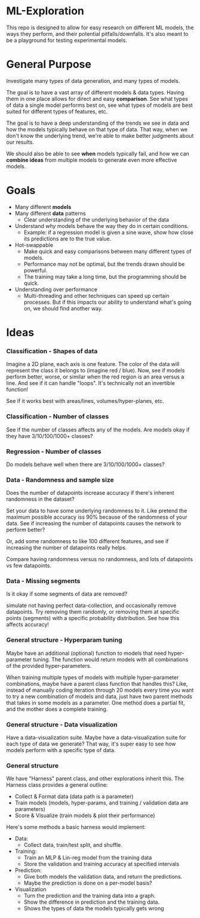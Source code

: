 # ML-Exploration
This repo is designed to allow for easy research on different ML models,
the ways they perform, and their potential pitfalls/downfalls.
It's also meant to be a playground for testing experimental models.

# General Purpose
Investigate many types of data generation, and many types of models.

The goal is to have a vast array of different models & data types.
Having them in one place allows for direct and easy **comparison**. See what
types of data a single model performs best on, see what types of models
are best suited for different types of features, etc.

The goal is to have a deep understanding of the trends we see in data
and how the models typically behave on that type of data. That way, when
we don't know the underlying trend, we're able to make better judgments
about our results.

We should also be able to see **when** models typically fail, and how we can
**combine ideas** from multiple models to generate even more effective models.

# Goals
- Many different **models**
- Many different **data** patterns
  - Clear understanding of the underlying behavior of the data
- Understand _why_ models behave the way they do in certain conditions.
  - Example: if a regression model is given a sine wave, show how close its predictions are to the true value.
- Hot-swappable
  - Make quick and easy comparisons between many different types of models.
  - Performance may not be optimal, but the trends drawn should be powerful.
  - The training may take a long time, but the programming should be quick.
- Understanding over performance
  - Multi-threading and other techniques can speed up certain processes. But if this impacts our ability to understand what's going on, we should find another way. 



# Ideas

### Classification - Shapes of data
Imagine a 2D plane, each axis is one feature. The color of the data
will represent the class it belongs to (imagine red / blue).
Now, see if models perform better, worse, or similar when the red region
is an area versus a line. And see if it can handle "loops". It's technically
not an invertible function!

See if it works best with areas/lines, volumes/hyper-planes, etc.


### Classification - Number of classes
See if the number of classes affects any of the models.
Are models okay if they have 3/10/100/1000+ classes?

### Regression - Number of classes
Do models behave well when there are 3/10/100/1000+ classes?

### Data - Randomness and sample size
Does the number of datapoints increase accuracy if there's inherent randomness in the dataset?

Set your data to have some underlying randomness to it. Like pretend the maximum
possible accuracy iss 90% because of the randomness of your data.
See if increasing the number of datapoints causes the network to perform better?

Or, add some randomness to like 100 different features, and see if increasing the number
of datapoints really helps.

Compare having randomness versus no randomness, and lots of datapoints vs few datapoints.


### Data - Missing segments
Is it okay if some segments of data are removed?

simulate not having perfect data-collection, and occasionally remove datapoints.
Try removing them randomly, or removing them at specific points (segments)
with a specific probability distribution. See how this affects accuracy!


### General structure - Hyperparam tuning
Maybe have an additional (optional) function to models that need hyper-parameter
tuning. The function would return models with all combinations of the provided hyper-parameters.

When training multiple types of models with multiple hyper-parameter combinations,
maybe have a parent class function that handles this? Like, instead of
manually coding iteration through 20 models every time you want to try a new
combination of models and data, just have two parent methods that takes in some models
as a parameter. One method does a partial fit, and the mother does a complete training.

### General structure - Data visualization
Have a data-visualization suite. Maybe have a data-visualization suite
for each type of data we generate? That way, it's super easy to see how models
perform with a specific type of data.


### General structure

We have "Harness" parent class, and other explorations inherit this.
The Harness class provides a general outline:

- Collect & Format data (data path is a parameter)
- Train models (models, hyper-params, and training / validation data are parameters)
- Score & Visualize (train models & plot their performance)


Here's some methods a basic harness would implement:
- Data:
  - Collect data, train/test split, and shuffle.
- Training:
  - Train an MLP & Lin-reg model from the training data
  - Store the validation and training accuracy at specified intervals
- Prediction:
  - Give both models the validation data, and return the predictions.
  - Maybe the prediction is done on a per-model basis? 
- Visualization
  - Turn the prediction and the training data into a graph.
  - Show the difference in prediction and the training data.
  - Shows the types of data the models typically gets wrong